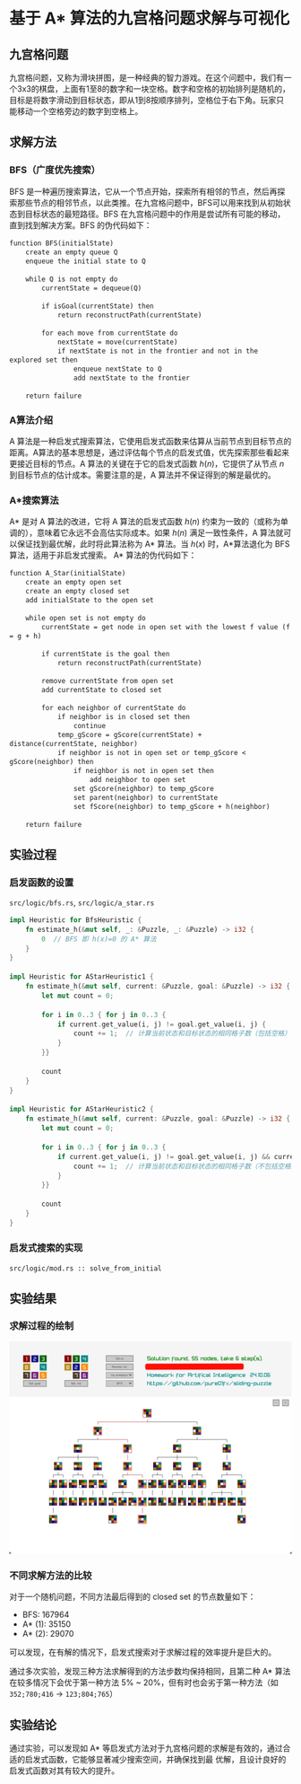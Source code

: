# 基于 A* 算法的九宫格问题求解与可视化

## 九宫格问题
九宫格问题，又称为滑块拼图，是一种经典的智力游戏。在这个问题中，我们有一个3x3的棋盘，上面有1至8的数字和一块空格。数字和空格的初始排列是随机的，目标是将数字滑动到目标状态，即从1到8按顺序排列，空格位于右下角。玩家只能移动一个空格旁边的数字到空格上。

## 求解方法

### BFS（广度优先搜索）
BFS 是一种遍历搜索算法，它从一个节点开始，探索所有相邻的节点，然后再探索那些节点的相邻节点，以此类推。在九宫格问题中，BFS可以用来找到从初始状态到目标状态的最短路径。BFS 在九宫格问题中的作用是尝试所有可能的移动，直到找到解决方案。BFS 的伪代码如下：

```
function BFS(initialState)
    create an empty queue Q
    enqueue the initial state to Q

    while Q is not empty do
        currentState = dequeue(Q)

        if isGoal(currentState) then
            return reconstructPath(currentState)

        for each move from currentState do
            nextState = move(currentState)
            if nextState is not in the frontier and not in the explored set then
                enqueue nextState to Q
                add nextState to the frontier

    return failure
```

### A算法介绍
A 算法是一种启发式搜索算法，它使用启发式函数来估算从当前节点到目标节点的距离。A算法的基本思想是，通过评估每个节点的启发式值，优先探索那些看起来更接近目标的节点。A 算法的关键在于它的启发式函数 $h(n)$，它提供了从节点 $n$ 到目标节点的估计成本。需要注意的是，A 算法并不保证得到的解是最优的。

### A*搜索算法
A\* 是对 A 算法的改进，它将 A 算法的启发式函数 $h(n)$ 约束为一致的（或称为单调的），意味着它永远不会高估实际成本。如果 $h(n)$ 满足一致性条件，A 算法就可以保证找到最优解，此时将此算法称为 A\* 算法。当 $h(x)$ 时，A*算法退化为 BFS 算法，适用于非启发式搜索。 A\* 算法的伪代码如下：

```
function A_Star(initialState)
    create an empty open set
    create an empty closed set
    add initialState to the open set

    while open set is not empty do
        currentState = get node in open set with the lowest f value (f = g + h)

        if currentState is the goal then
            return reconstructPath(currentState)

        remove currentState from open set
        add currentState to closed set

        for each neighbor of currentState do
            if neighbor is in closed set then
                continue
            temp_gScore = gScore(currentState) + distance(currentState, neighbor)
            if neighbor is not in open set or temp_gScore < gScore(neighbor) then
                if neighbor is not in open set then
                    add neighbor to open set
                set gScore(neighbor) to temp_gScore
                set parent(neighbor) to currentState
                set fScore(neighbor) to temp_gScore + h(neighbor)

    return failure
```

## 实验过程

### 启发函数的设置
`src/logic/bfs.rs`, `src/logic/a_star.rs`

```rust
impl Heuristic for BfsHeuristic {
    fn estimate_h(&mut self, _: &Puzzle, _: &Puzzle) -> i32 {
        0  // BFS 即 h(x)=0 的 A* 算法
    }
}

impl Heuristic for AStarHeuristic1 {
    fn estimate_h(&mut self, current: &Puzzle, goal: &Puzzle) -> i32 {
        let mut count = 0;

        for i in 0..3 { for j in 0..3 {
            if current.get_value(i, j) != goal.get_value(i, j) {
                count += 1;  // 计算当前状态和目标状态的相同格子数（包括空格）
            }
        }}

        count
    }
}

impl Heuristic for AStarHeuristic2 {
    fn estimate_h(&mut self, current: &Puzzle, goal: &Puzzle) -> i32 {
        let mut count = 0;

        for i in 0..3 { for j in 0..3 {
            if current.get_value(i, j) != goal.get_value(i, j) && current.get_value(i, j) != 0 {
                count += 1;  // 计算当前状态和目标状态的相同格子数（不包括空格）
            }
        }}

        count
    }
}
```

### 启发式搜索的实现
`src/logic/mod.rs :: solve_from_initial`

## 实验结果

### 求解过程的绘制

![求解过程的绘制](report/1.jpg)

### 不同求解方法的比较

对于一个随机问题，不同方法最后得到的 closed set 的节点数量如下：

* BFS: 167964
* A* (1): 35150
* A* (2): 29070

可以发现，在有解的情况下，启发式搜索对于求解过程的效率提升是巨大的。

通过多次实验，发现三种方法求解得到的方法步数均保持相同，且第二种 A\* 算法在较多情况下会优于第一种方法 5% ~ 20%，但有时也会劣于第一种方法（如 `352;780;416` -> `123;804;765`）

## 实验结论

通过实验，可以发现如 A\* 等启发式方法对于九宫格问题的求解是有效的，通过合适的启发式函数，它能够显著减少搜索空间，并确保找到最
优解，且设计良好的启发式函数对其有较大的提升。
